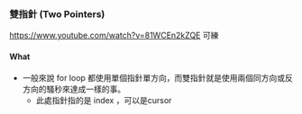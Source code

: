 ### 雙指針 (Two Pointers)

https://www.youtube.com/watch?v=81WCEn2kZQE 可練
#### What
- 一般來說 for loop 都使用單個指針單方向，而雙指針就是使用兩個同方向或反方向的騷秒來達成一樣的事。
  -  此處指針指的是 index ，可以是cursor